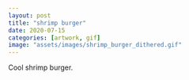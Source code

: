 ```yaml
---
layout: post
title: "shrimp burger"
date: 2020-07-15
categories: [artwork, gif]
image: "assets/images/shrimp_burger_dithered.gif"
---
```


Cool shrimp burger.
